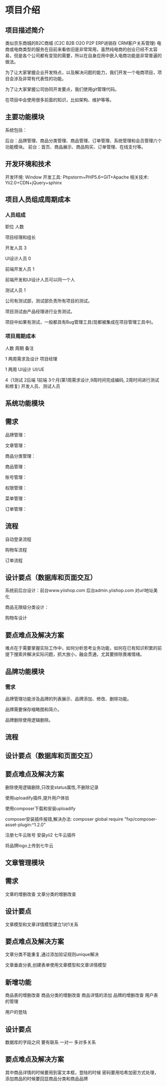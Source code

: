 # 项目介绍

## 项目描述简介

类似京东商城的B2C商城 (C2C B2B O2O P2P ERP进销存 CRM客户关系管理) 电商或电商类型的服务在目前来看依旧是非常常用，虽然纯电商的创业已经不太容易，但是各个公司都有变现的需要，所以在自身应用中嵌入电商功能是非常普遍的做法。

为了让大家掌握企业开发特点，以及解决问题的能力，我们开发一个电商项目，项目会涉及非常有代表性的功能。

为了让大家掌握公司协同开发要点，我们使用git管理代码。

在项目中会使用很多前面的知识，比如架构、维护等等。

## 主要功能模块

系统包括：

后台：品牌管理、商品分类管理、商品管理、订单管理、系统管理和会员管理六个功能模块。
前台：首页、商品展示、商品购买、订单管理、在线支付等。
## 开发环境和技术

开发环境:	Window
开发工具: Phpstorm+PHP5.6+GIT+Apache
相关技术: Yii2.0+CDN+jQuery+sphinx
## 项目人员组成周期成本

### 人员组成

职位	人数	

项目经理和组长	

开发人员	3	

UI设计人员	0	

前端开发人员	1	

前端开发和UI设计人员可以同一个人

测试人员	1	

公司有测试部，测试部负责所有项目的测试。

项目测试由产品经理进行业务测试。

项目中如果有测试，一般都具有Bug管理工具(现都被集成在项目管理工具中)。

### 项目周期成本

人数	周期	备注

1	两周需求及设计	项目经理

1	两周	UI设计	UI/UE

4（1测试 2后端 1前端	3个月(第1周需求设计,9周时间完成编码, 2周时间进行测试和修复)	开发人员、测试人员

## 系统功能模块

## 需求

 品牌管理：
 
 文章管理：
 
 商品分类管理：
 
 商品管理：
 
 账号管理：
 
 权限管理：
 
 菜单管理：
 
 订单管理：
 
## 流程

自动登录流程

购物车流程

订单流程

## 设计要点（数据库和页面交互）

系统前后台设计：前台www.yiishop.com 后台admin.yiishop.com 对url地址美化

商品无限级分类设计：

购物车设计

## 要点难点及解决方案

难点在于需要掌握实际工作中，如何分析思考业务功能，如何在已有知识积累的前提下搜索并解决实际问题，抓大放小，融会贯通，尤其要排除畏难情绪。

## 品牌功能模块

### 需求

品牌管理功能涉及品牌的列表展示、品牌添加、修改、删除功能。

品牌需要保存缩略图和简介。

品牌删除使用逻辑删除。

## 流程

## 设计要点（数据库和页面交互）

## 要点难点及解决方案

删除使用逻辑删除,只改变status属性,不删除记录

使用uploadify插件,提升用户体验

使用composer下载和安装uploadify

composer安装插件报错,解决办法: composer global require "fxp/composer-asset-plugin:^1.2.0"

注册七牛云账号 安装yii2 七牛云插件

将品牌logo上传到七牛云

## 文章管理模块

## 需求

文章的增删改查
文章分类的增删改查
## 设计要点

文章模型和文章详情模型建立1对1关系

## 要点难点及解决方案

文章分类不能重复,通过添加验证规则unique解决

文章垂直分表,创建表单使用文章模型和文章详情模型
## 新增功能
商品表的增删改查
商品分类的增删改查
商品详情的添加
品牌的增删改查
用户表的管理

用户的登陆

## 设计要点
数据库的字段之间 要有联系 一对一 多对多关系
## 要点难点及解决方案
其中商品详情的时候要用到富文本框，登陆的时候 密码要用哈希加密方式处理，添加商品的时候要回显商品分类和商品品牌